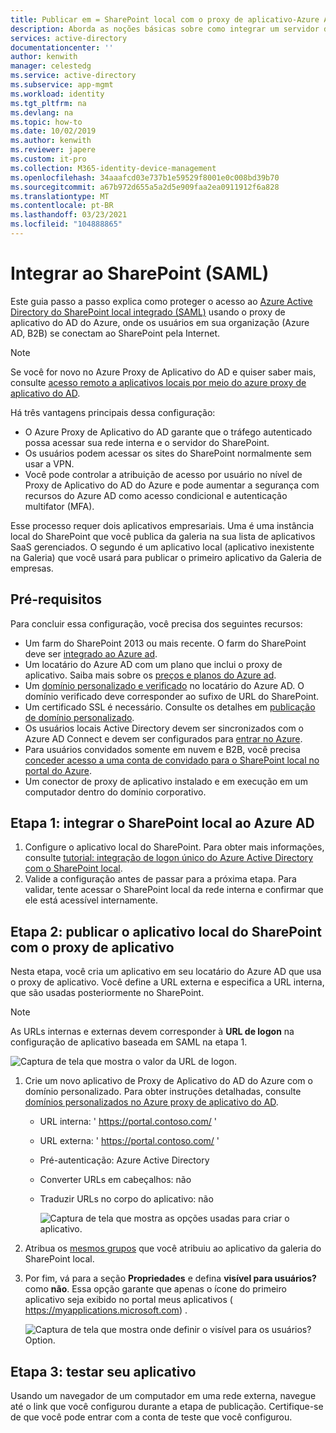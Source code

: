 ```yaml
---
title: Publicar em = SharePoint local com o proxy de aplicativo-Azure AD
description: Aborda as noções básicas sobre como integrar um servidor do SharePoint local com o Azure Proxy de Aplicativo do AD para SAML.
services: active-directory
documentationcenter: ''
author: kenwith
manager: celestedg
ms.service: active-directory
ms.subservice: app-mgmt
ms.workload: identity
ms.tgt_pltfrm: na
ms.devlang: na
ms.topic: how-to
ms.date: 10/02/2019
ms.author: kenwith
ms.reviewer: japere
ms.custom: it-pro
ms.collection: M365-identity-device-management
ms.openlocfilehash: 34aaafcd03e737b1e59529f8001e0c008bd39b70
ms.sourcegitcommit: a67b972d655a5a2d5e909faa2ea0911912f6a828
ms.translationtype: MT
ms.contentlocale: pt-BR
ms.lasthandoff: 03/23/2021
ms.locfileid: "104888865"
---
```

# <a name="integrate-with-sharepoint-saml"></a>Integrar ao SharePoint (SAML)

Este guia passo a passo explica como proteger o acesso ao [Azure Active Directory do SharePoint local integrado (SAML)](../saas-apps/sharepoint-on-premises-tutorial.md) usando o proxy de aplicativo do AD do Azure, onde os usuários em sua organização (Azure AD, B2B) se conectam ao SharePoint pela Internet.

> [!NOTE] 
> Se você for novo no Azure Proxy de Aplicativo do AD e quiser saber mais, consulte [acesso remoto a aplicativos locais por meio do azure proxy de aplicativo do AD](./application-proxy.md).

Há três vantagens principais dessa configuração:

- O Azure Proxy de Aplicativo do AD garante que o tráfego autenticado possa acessar sua rede interna e o servidor do SharePoint.
- Os usuários podem acessar os sites do SharePoint normalmente sem usar a VPN.
- Você pode controlar a atribuição de acesso por usuário no nível de Proxy de Aplicativo do AD do Azure e pode aumentar a segurança com recursos do Azure AD como acesso condicional e autenticação multifator (MFA).

Esse processo requer dois aplicativos empresariais. Uma é uma instância local do SharePoint que você publica da galeria na sua lista de aplicativos SaaS gerenciados. O segundo é um aplicativo local (aplicativo inexistente na Galeria) que você usará para publicar o primeiro aplicativo da Galeria de empresas.

## <a name="prerequisites"></a>Pré-requisitos

Para concluir essa configuração, você precisa dos seguintes recursos:
 - Um farm do SharePoint 2013 ou mais recente. O farm do SharePoint deve ser [integrado ao Azure ad](../saas-apps/sharepoint-on-premises-tutorial.md).
 - Um locatário do Azure AD com um plano que inclui o proxy de aplicativo. Saiba mais sobre os [preços e planos do Azure ad](https://azure.microsoft.com/pricing/details/active-directory/).
 - Um [domínio personalizado e verificado](../fundamentals/add-custom-domain.md) no locatário do Azure AD. O domínio verificado deve corresponder ao sufixo de URL do SharePoint.
 - Um certificado SSL é necessário. Consulte os detalhes em [publicação de domínio personalizado](./application-proxy-configure-custom-domain.md).
 - Os usuários locais Active Directory devem ser sincronizados com o Azure AD Connect e devem ser configurados para [entrar no Azure](../hybrid/plan-connect-user-signin.md). 
 - Para usuários convidados somente em nuvem e B2B, você precisa [conceder acesso a uma conta de convidado para o SharePoint local no portal do Azure](../saas-apps/sharepoint-on-premises-tutorial.md#grant-access-to-a-guest-account-to-sharepoint-on-premises-in-the-azure-portal).
 - Um conector de proxy de aplicativo instalado e em execução em um computador dentro do domínio corporativo.


## <a name="step-1-integrate-sharepoint-on-premises-with-azure-ad"></a>Etapa 1: integrar o SharePoint local ao Azure AD 

1. Configure o aplicativo local do SharePoint. Para obter mais informações, consulte [tutorial: integração de logon único do Azure Active Directory com o SharePoint local](../saas-apps/sharepoint-on-premises-tutorial.md).
2. Valide a configuração antes de passar para a próxima etapa. Para validar, tente acessar o SharePoint local da rede interna e confirmar que ele está acessível internamente. 


## <a name="step-2-publish-the-sharepoint-on-premises-application-with-application-proxy"></a>Etapa 2: publicar o aplicativo local do SharePoint com o proxy de aplicativo

Nesta etapa, você cria um aplicativo em seu locatário do Azure AD que usa o proxy de aplicativo. Você define a URL externa e especifica a URL interna, que são usadas posteriormente no SharePoint.

> [!NOTE] 
> As URLs internas e externas devem corresponder à **URL de logon** na configuração de aplicativo baseada em SAML na etapa 1.

   ![Captura de tela que mostra o valor da URL de logon.](./media/application-proxy-integrate-with-sharepoint-server/sso-url-saml.png)


 1. Crie um novo aplicativo de Proxy de Aplicativo do AD do Azure com o domínio personalizado. Para obter instruções detalhadas, consulte [domínios personalizados no Azure proxy de aplicativo do AD](./application-proxy-configure-custom-domain.md).

    - URL interna: ' https://portal.contoso.com/ '
    - URL externa: ' https://portal.contoso.com/ '
    - Pré-autenticação: Azure Active Directory
    - Converter URLs em cabeçalhos: não
    - Traduzir URLs no corpo do aplicativo: não

        ![Captura de tela que mostra as opções usadas para criar o aplicativo.](./media/application-proxy-integrate-with-sharepoint-server/create-application-azure-active-directory.png)

2. Atribua os [mesmos grupos](../saas-apps/sharepoint-on-premises-tutorial.md#create-an-azure-ad-security-group-in-the-azure-portal) que você atribuiu ao aplicativo da galeria do SharePoint local.

3. Por fim, vá para a seção **Propriedades** e defina **visível para usuários?** como **não**. Essa opção garante que apenas o ícone do primeiro aplicativo seja exibido no portal meus aplicativos ( https://myapplications.microsoft.com) .

   ![Captura de tela que mostra onde definir o visível para os usuários? Option.](./media/application-proxy-integrate-with-sharepoint-server/configure-properties.png)
 
## <a name="step-3-test-your-application"></a>Etapa 3: testar seu aplicativo

Usando um navegador de um computador em uma rede externa, navegue até o link que você configurou durante a etapa de publicação. Certifique-se de que você pode entrar com a conta de teste que você configurou.